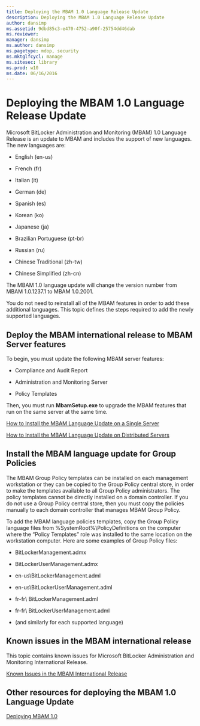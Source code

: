 ```yaml
---
title: Deploying the MBAM 1.0 Language Release Update
description: Deploying the MBAM 1.0 Language Release Update
author: dansimp
ms.assetid: 9dbd85c3-e470-4752-a90f-25754dd46dab
ms.reviewer: 
manager: dansimp
ms.author: dansimp
ms.pagetype: mdop, security
ms.mktglfcycl: manage
ms.sitesec: library
ms.prod: w10
ms.date: 06/16/2016
---
```



# Deploying the MBAM 1.0 Language Release Update


Microsoft BitLocker Administration and Monitoring (MBAM) 1.0 Language Release is an update to MBAM and includes the support of new languages. The new languages are:

-   English (en-us)

-   French (fr)

-   Italian (it)

-   German (de)

-   Spanish (es)

-   Korean (ko)

-   Japanese (ja)

-   Brazilian Portuguese (pt-br)

-   Russian (ru)

-   Chinese Traditional (zh-tw)

-   Chinese Simplified (zh-cn)

The MBAM 1.0 language update will change the version number from MBAM 1.0.1237.1 to MBAM 1.0.2001.

You do not need to reinstall all of the MBAM features in order to add these additional languages. This topic defines the steps required to add the newly supported languages.

## Deploy the MBAM international release to MBAM Server features


To begin, you must update the following MBAM server features:

-   Compliance and Audit Report

-   Administration and Monitoring Server

-   Policy Templates

Then, you must run **MbamSetup.exe** to upgrade the MBAM features that run on the same server at the same time.

[How to Install the MBAM Language Update on a Single Server](how-to-install-the-mbam-language-update-on-a-single-server-mbam-1.md)

[How to Install the MBAM Language Update on Distributed Servers](how-to-install-the-mbam-language-update-on-distributed-servers-mbam-1.md)

## Install the MBAM language update for Group Policies


The MBAM Group Policy templates can be installed on each management workstation or they can be copied to the Group Policy central store, in order to make the templates available to all Group Policy administrators. The policy templates cannot be directly installed on a domain controller. If you do not use a Group Policy central store, then you must copy the policies manually to each domain controller that manages MBAM Group Policy.

To add the MBAM language policies templates, copy the Group Policy language files from %SystemRoot%\\PolicyDefinitions on the computer where the “Policy Templates” role was installed to the same location on the workstation computer. Here are some examples of Group Policy files:

-   BitLockerManagement.admx

-   BitLockerUserManagement.admx

-   en-us\\BitLockerManagement.adml

-   en-us\\BitLockerUserManagement.adml

-   fr-fr\\ BitLockerManagement.adml

-   fr-fr\\ BitLockerUserManagement.adml

-   (and similarly for each supported language)

## Known issues in the MBAM international release


This topic contains known issues for Microsoft BitLocker Administration and Monitoring International Release.

[Known Issues in the MBAM International Release](known-issues-in-the-mbam-international-release-mbam-1.md)

## Other resources for deploying the MBAM 1.0 Language Update


[Deploying MBAM 1.0](deploying-mbam-10.md)

 

 





